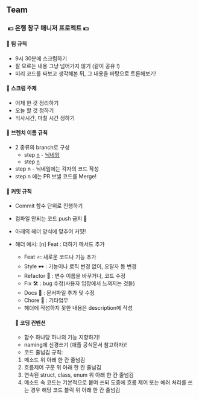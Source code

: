 ## Team 

###  💵 은행 창구 매니저 프로젝트 💵

#### :seedling: 팀 규칙

- 9시 30분에 스크럼하기
- 잘 모르는 내용 그냥 넘어가지 않기 (같이 공유 !)
- 미리 코드를 짜보고 생각해본 뒤, 그 내용을 바탕으로 토론해보기!




#### :seedling: 스크럼 주제

- 어제 한 것 정리하기
- 오늘 할 것 정하기
- 식사시간, 마칠 시간 정하기



#### :seedling: 브렌치 이름 규칙

- 2 종류의 branch로 구성
  - step <u>n</u> - <u>닉네임</u> 
  - step <u>n</u>
- step n - 닉네임에는 각자의 코드 작성
- step n 에는 PR 보낼 코드를 Merge!



#### :seedling: 커밋 규칙

- Commit 함수 단위로 진행하기
- 컴파일 안되는 코드 push 금지 :no_entry_sign:
- 아래의 헤더 양식에 맞추어 커밋!
- 헤더 예시: [n] Feat : 더하기 메서드 추가

    - Feat ⭐️: 새로운 코드나 기능 추가
    - Style :dark_sunglasses: : 기능이나 로직 변경 없이, 오탈자 등 변경
    - Refactor :page_facing_up: : 변수 이름을 바꾸거나, 코드 수정
    - Fix 🛠 : bug 수정(사용자 입장에서 느껴지는 것들)
    - Docs :book: : 문서파일 추가 및 수정
    - Chore 🧹 : 기타업무
  - 헤더에 작성하지 못한 내용은 description에 작성



  #### :seedling: 코딩 컨벤션

  - 함수 하나당 하나의 기능 지향하기!
  - naming에 신경쓰기 (애플 공식문서 참고하자)!
  - 코드 줄넘김 규칙:
  1. 메소드 위 아래 한 칸 줄넘김
  2. 흐름제어 구문 위 아래 한 칸 줄넘김
  3. 연속된 struct, class, enum 위 아래 한 칸 줄넘김
  4. 메소드 속 코드는 기본적으로 붙여 쓰되 도중에 흐름 제어 또는 에러 처리를 쓰는 경우 해당 코드 블럭 위 아래 한 칸 줄넘김